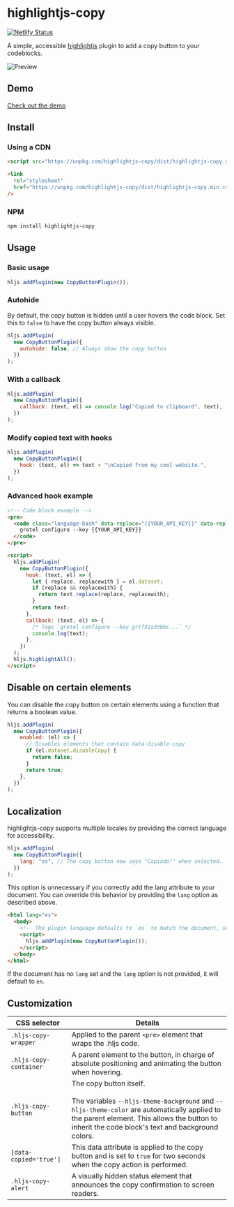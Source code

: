 # highlightjs-copy

[![Netlify Status](https://api.netlify.com/api/v1/badges/6b2257bf-a914-4f05-8166-a678eaff9fe8/deploy-status)](https://app.netlify.com/sites/highlightjs-copy/deploys)

A simple, accessible [highlightjs](https://github.com/highlightjs/highlight.js) plugin to add a copy button to your codeblocks.

![Preview](https://repository-images.githubusercontent.com/376601151/45b9bc80-cc37-11eb-936c-c3a55741bf77)

## Demo

[Check out the demo](https://highlightjs-copy.netlify.app)

## Install

### Using a CDN

```html
<script src="https://unpkg.com/highlightjs-copy/dist/highlightjs-copy.min.js"></script>
```

```html
<link
  rel="stylesheet"
  href="https://unpkg.com/highlightjs-copy/dist/highlightjs-copy.min.css"
/>
```

### NPM

```bash
npm install highlightjs-copy
```

## Usage

### Basic usage

```javascript
hljs.addPlugin(new CopyButtonPlugin());
```

### Autohide

By default, the copy button is hidden until a user hovers the code block. Set this to `false` to have the copy button always visible.

```javascript
hljs.addPlugin(
  new CopyButtonPlugin({
    autohide: false, // Always show the copy button
  })
);
```

### With a callback

```javascript
hljs.addPlugin(
  new CopyButtonPlugin({
    callback: (text, el) => console.log("Copied to clipboard", text),
  })
);
```

### Modify copied text with hooks

```javascript
hljs.addPlugin(
  new CopyButtonPlugin({
    hook: (text, el) => text + "\nCopied from my cool website.",
  })
);
```

### Advanced hook example

```html
<!-- Code block example -->
<pre>
  <code class="language-bash" data-replace="{{YOUR_API_KEY}}" data-replaceWith="grtf32a35bbc...">
    gretel configure --key {{YOUR_API_KEY}}
  </code>
</pre>

<script>
  hljs.addPlugin(
    new CopyButtonPlugin({
      hook: (text, el) => {
        let { replace, replacewith } = el.dataset;
        if (replace && replacewith) {
          return text.replace(replace, replacewith);
        }
        return text;
      },
      callback: (text, el) => {
        /* logs `gretel configure --key grtf32a35bbc...` */
        console.log(text);
      },
    })
  );
  hljs.highlightAll();
</script>
```

## Disable on certain elements

You can disable the copy button on certain elements using a function that returns a boolean value.

```javascript
hljs.addPlugin(
  new CopyButtonPlugin({
    enabled: (el) => {
      // Disables elements that contain data-disable-copy
      if (el.dataset.disableCopy) {
        return false;
      }
      return true;
    },
  })
);
```

## Localization

highlightjs-copy supports multiple locales by providing the correct language for accessibility.

```js
hljs.addPlugin(
  new CopyButtonPlugin({
    lang: "es", // The copy button now says "Copiado!" when selected.
  })
);
```

This option is unnecessary if you correctly add the lang attribute to your document. You can override this behavior by providing the `lang` option as described above.

```html
<html lang="es">
  <body>
    <!-- The plugin language defaults to `es` to match the document, so manually setting it is unnecessary. -->
    <script>
      hljs.addPlugin(new CopyButtonPlugin());
    </script>
  </body>
</html>
```

If the document has no `lang` set and the `lang` option is not provided, it will default to `en`.

## Customization

| CSS selector           | Details                                                                                                                                                                                                                             |
| ---------------------- | ----------------------------------------------------------------------------------------------------------------------------------------------------------------------------------------------------------------------------------- |
| `.hljs-copy-wrapper`   | Applied to the parent `<pre>` element that wraps the .hljs code.                                                                                                                                                                    |
| `.hljs-copy-container` | A parent element to the button, in charge of absolute positioning and animating the button when hovering.                                                                                                                           |
| `.hljs-copy-button`    | The copy button itself.<br /><br />The variables `--hljs-theme-background` and `--hljs-theme-color` are automatically applied to the parent element. This allows the button to inherit the code block's text and background colors. |
| `[data-copied='true']` | This data attribute is applied to the copy button and is set to `true` for two seconds when the copy action is performed.                                                                                                           |
| `.hljs-copy-alert`     | A visually hidden status element that announces the copy confirmation to screen readers.                                                                                                                                            |
